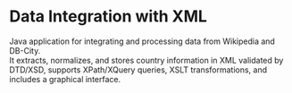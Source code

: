 # Data Integration with XML

Java application for integrating and processing data from Wikipedia and DB-City.  
It extracts, normalizes, and stores country information in XML validated by DTD/XSD, supports XPath/XQuery queries, XSLT transformations, and includes a graphical interface.
